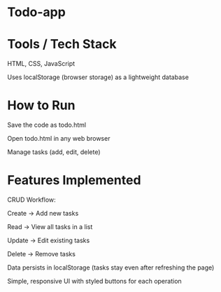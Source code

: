 # Todo-app

# Tools / Tech Stack

HTML, CSS, JavaScript

Uses localStorage (browser storage) as a lightweight database


# How to Run

Save the code as todo.html

Open todo.html in any web browser

Manage tasks (add, edit, delete)


# Features Implemented

CRUD Workflow:

Create → Add new tasks

Read → View all tasks in a list

Update → Edit existing tasks

Delete → Remove tasks

Data persists in localStorage (tasks stay even after refreshing the page)

Simple, responsive UI with styled buttons for each operation

